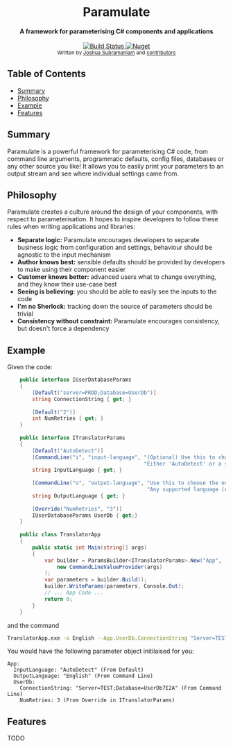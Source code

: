 <h1 align="center">Paramulate</h1>

<div align="center">
  <strong>A framework for parameterising C# components and applications</strong>
</div>

<br />

<div align="center">
  <a href="https://travis-ci.org/SuuBro/Paramulate">
    <img src="https://travis-ci.com/SuuBro/Paramulate.svg?branch=master"
      alt="Build Status" />
  </a>
  <a href="https://www.nuget.org/packages/Paramulate">
    <img src="https://img.shields.io/nuget/v/Paramulate.svg"
      alt="Nuget" />
  </a>
</div>

<div align="center">
  <sub>Written by 
  <a href="https://www.linkedin.com/in/jsubramaniam/">Joshua Subramaniam</a> and
  <a href="https://github.com/SuuBro/Paramulate/graphs/contributors">
    contributors
  </a>
</div>

## Table of Contents
- [Summary](#summary)
- [Philosophy](#philosophy)
- [Example](#example)
- [Features](#features)

## Summary
Paramulate is a powerful framework for parameterising C# code, from command line arguments, programmatic defaults, config files, databases or any other source you like! It allows you to easily print your parameters to an output stream and see where individual settings came from.

## Philosophy
Paramulate creates a culture around the design of your components, with respect to parameterisation. It hopes to inspire developers to follow these rules when writing applications and libraries:
- __Separate logic:__ Paramulate encourages developers to separate business logic from configuration and settings, behaviour should be agnostic to the input mechanism
- __Author knows best:__ sensible defaults should be provided by developers to make using their component easier
- __Customer knows better:__ advanced users what to change everything, and they know their use-case best
- __Seeing is believing:__ you should be able to easily see the inputs to the code
- __I'm no Sherlock:__ tracking down the source of parameters should be trivial
- __Consistency without constraint:__ Paramulate encourages consistency, but doesn't force a dependency

## Example
Given the code:
```csharp
    public interface IUserDatabaseParams
    {
        [Default("server=PROD;Database=UserDb")]
        string ConnectionString { get; }
        
        [Default("2")]
        int NumRetries { get; }
    }
    
    public interface ITranslatorParams
    {
        [Default("AutoDetect")]
        [CommandLine("i", "input-language", "(Optional) Use this to choose the input language. " +
                                            "Either 'AutoDetect' or a supported language (e.g. 'Spanish')")]
        string InputLanguage { get; }
        
        [CommandLine("o", "output-language", "Use this to choose the output language. " +
                                             "Any supported language (e.g. 'Mandarin')")]
        string OutputLanguage { get; }
        
        [Override("NumRetries", "3")]
        IUserDatabaseParams UserDb { get;}
    }
    
    public class TranslatorApp
    {
        public static int Main(string[] args)
        {
            var builder = ParamsBuilder<ITranslatorParams>.New("App",
                new CommandLineValueProvider(args)
            );
            var parameters = builder.Build();
            builder.WriteParams(parameters, Console.Out);
            // ... App Code ...
            return 0;
        }
    }
```
and the command
```bash
TranslatorApp.exe -o English --App.UserDb.ConnectionString "Server=TEST;Database=UserDb7E2A"
```
You would have the following parameter object initilaised for you:
```text
App:
  InputLanguage: "AutoDetect" (From Default)
  OutputLanguage: "English" (From Command Line)
  UserDb:
    ConnectionString: "Server=TEST;Database=UserDb7E2A" (From Command Line)
    NumRetries: 3 (From Override in ITranslatorParams)
```

## Features
TODO
